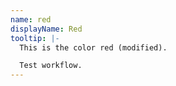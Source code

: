 ```yaml
---
name: red
displayName: Red
tooltip: |-
  This is the color red (modified).

  Test workflow.
---
```

